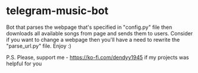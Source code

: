 # telegram-music-bot

Bot that parses the webpage that's specified  in "config.py" file then downloads all available songs from page and sends them to users. Consider if you want to change a webpage then you'll have a need to rewrite the "parse_url.py" file. Enjoy :) 

P.S. Please, support me - https://ko-fi.com/dendyy1945 if my projects was helpful for you
